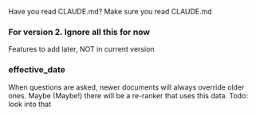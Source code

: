 

Have you read CLAUDE.md?
Make sure you read CLAUDE.md


### For version 2.  Ignore all this for now

Features to add later, NOT in current version


### effective_date

When questions are asked, newer documents will always override older ones.
Maybe (Maybe!) there will be a re-ranker that uses this data. Todo: look into that

